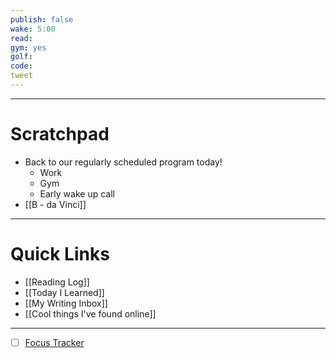 ```yaml
---
publish: false
wake: 5:00
read:
gym: yes
golf:
code:
tweet
---
```

***
# Scratchpad
- Back to our regularly scheduled program today!
	- Work
	- Gym
	- Early wake up call
- [[B - da Vinci]]



---
# Quick Links
- [[Reading Log]]
- [[Today I Learned]]
- [[My Writing Inbox]]
- [[Cool things I've found online]]

***
- [ ] [Focus Tracker](https://docs.google.com/spreadsheets/d/18ZL9CSRxE2z7pTKcaPGe3749GMO9Ov2UjVsRMQqShBk/edit#gid=696776801)